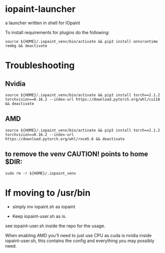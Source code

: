 # iopaint-launcher
a launcher written in shell for IOpaint


To install requirements for plugins do the following:

    source ${HOME}/.iopaint_venv/bin/activate && pip3 install onnxruntime rembg && deactivate

#  Troubleshooting 

## Nvidia

    source ${HOME}/.iopaint_venv/bin/activate && pip3 install torch==2.1.2 torchvision==0.16.2 --index-url https://download.pytorch.org/whl/cu118 && deactivate

## AMD

    source ${HOME}/.iopaint_venv/bin/activate && pip3 install torch==2.1.2 torchvision==0.16.2 --index-url https://download.pytorch.org/whl/rocm5.6 && deactivate


## to remove the venv CAUTION! points to home $DIR:

    sudo rm -r ${HOME}/.iopaint_venv

# If moving to /usr/bin

* simply mv iopaint.sh as iopaint

* Keep iopaint-user.sh as is.


see iopaint-user.sh inside the repo for the usage.

When enabling AMD you'll need to just use CPU as cuda is nvidia inside iopaint-user.sh, this contains the config and everything you may possibly need.
